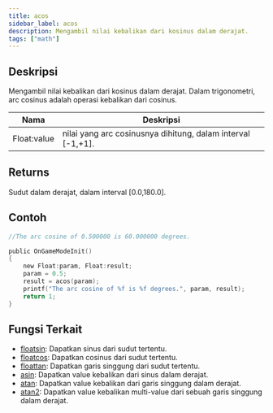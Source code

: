 ```yaml
---
title: acos
sidebar_label: acos
description: Mengambil nilai kebalikan dari kosinus dalam derajat.
tags: ["math"]
---
```


<LowercaseNote />

## Deskripsi

Mengambil nilai kebalikan dari kosinus dalam derajat. Dalam trigonometri, arc cosinus adalah operasi kebalikan dari cosinus.

| Nama        | Deskripsi                                                    |
| ----------- | ------------------------------------------------------------ |
| Float:value | nilai yang arc cosinusnya dihitung, dalam interval [-1,+1].  |

## Returns

Sudut dalam derajat, dalam interval [0.0,180.0].

## Contoh

```c
//The arc cosine of 0.500000 is 60.000000 degrees.

public OnGameModeInit()
{
    new Float:param, Float:result;
    param = 0.5;
    result = acos(param);
    printf("The arc cosine of %f is %f degrees.", param, result);
    return 1;
}
```

## Fungsi Terkait

- [floatsin](floatsin): Dapatkan sinus dari sudut tertentu.
- [floatcos](floatcos): Dapatkan cosinus dari sudut tertentu.
- [floattan](floattan): Dapatkan garis singgung dari sudut tertentu.
- [asin](asin): Dapatkan value kebalikan dari sinus dalam derajat.
- [atan](atan): Dapatkan value kebalikan dari garis singgung dalam derajat.
- [atan2](atan2): Dapatkan value kebalikan multi-value dari sebuah garis singgung dalam derajat.
